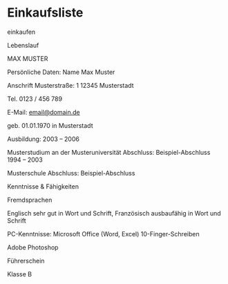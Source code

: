 # Einkaufsliste
einkaufen

Lebenslauf

MAX MUSTER

Persönliche Daten: Name Max Muster

Anschrift Musterstraße: 1 12345 Musterstadt

Tel. 0123 / 456 789

E-Mail: email@domain.de

geb. 01.01.1970 in Musterstadt

Ausbildung: 2003 – 2006

Musterstudium an der Musteruniversität Abschluss: Beispiel-Abschluss 1994 – 2003

Musterschule Abschluss: Beispiel-Abschluss

Kenntnisse & Fähigkeiten

Fremdsprachen

Englisch sehr gut in Wort und Schrift, Französisch ausbaufähig in Wort und Schrift

PC-Kenntnisse: Microsoft Office (Word, Excel) 10-Finger-Schreiben

Adobe Photoshop

Führerschein

Klasse B

